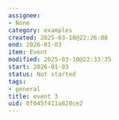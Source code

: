 ```yaml
---
assignee:
- None
category: examples
created: 2025-03-10@22:26:00
end: 2026-01-03
item: Event
modified: 2025-03-10@22:33:35
start: 2026-01-03
status: Not started
tags:
- general
title: event 3
uid: 8f045f411a820ce2
---
```


